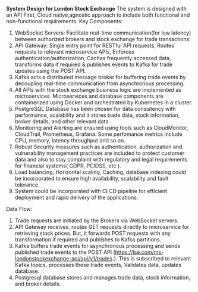 **System Design for London Stock Exchange**
The system is designed with an API First, Cloud native,agnostic approach to include both functional and non-functional requirements. 
Key Components:
1. WebSocket Servers: Facilitate real-time communication(for low latency) between authorized brokers and stock exchange for trade transactions.
2. API Gateway: Single entry point for RESTful API requests, Routes requests to relevant microservice APIs, Enforces authentication/authorization, Caches frequently accessed data, transforms data if required & publishes events to Kafka for trade updates using the POST API.
3. Kafka acts a distributed message broker for buffering trade events by decoupling real-time communication from asynchronous processing.
4. All APIs with the stock exchange business logic are implemented as microservices. Microservices and database components are containerized using Docker and orchestrated by Kubernetes in a cluster.
5. PostgreSQL Database has been chosen for data consistency with performance, scalability and it stores trade data, stock information, broker details, and other relevant data.
6. Monitoring and Alerting are ensured using tools such as CloudMonitor,  CloudTrail, Prometheus, Grafana. Some perfomance metrics include CPU, memory, latency throughput and so on.
7. Robust Security measures such as authentication, authorization and vulnerability management practices are included to protect customer data and also to stay complaint with regulatory and legal requirements for financial systems( GDPR, PCIDSS, etc ).
8. Load balancing, Horizontal scaling, Caching, database indexing could be incorporated to ensure high availability, scalability and fault tolerance.
9. System could be incorporated with CI CD pipeline for efficient deployment and rapid delivery of the applications.
   
Data Flow:
1. Trade requests are initiated by the Brokers via WebSocket servers.
2. API Gateway receives, routes GET requests directly to microservice for retrieving stock prices. But, it forwards POST requests with any transformation if required and publishes to Kafka partitions.
3. Kafka buffers trade events for asynchronous processing and sends published trade events to the POST API (https://lse.com/ms-londonstockexchange-api/api/v1/trades.). This is subscribed to relevant Kafka topics, processes these trade events, Validates data, updates database.
4. Postgresql database stores and manages trade data, stock information, and broker details.

